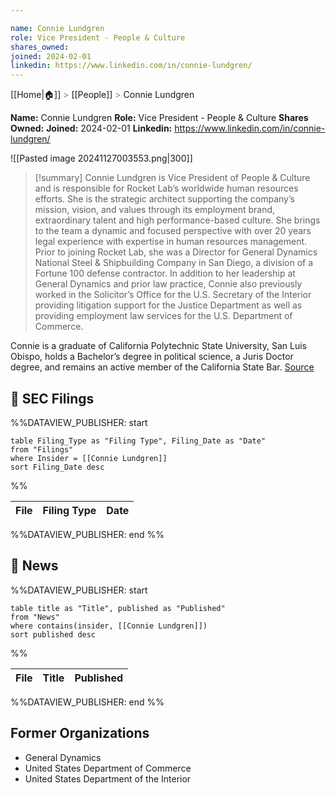 ```yaml
---

name: Connie Lundgren
role: Vice President - People & Culture
shares_owned: 
joined: 2024-02-01
linkedin: https://www.linkedin.com/in/connie-lundgren/
---
```

[[Home|🏠]] <span style="color: LightSlateGray">></span> [[People]] <span style="color: LightSlateGray">></span> Connie Lundgren

**Name:** Connie Lundgren
**Role:** Vice President - People & Culture
**Shares Owned:** 
**Joined:** 2024-02-01
**Linkedin:** https://www.linkedin.com/in/connie-lundgren/

![[Pasted image 20241127003553.png|300]]

>[!summary]
Connie Lundgren is Vice President of People & Culture and is responsible for Rocket Lab’s worldwide human resources efforts. She is the strategic architect supporting the company’s mission, vision, and values through its employment brand, extraordinary talent and high performance-based culture. She brings to the team a dynamic and focused perspective with over 20 years legal experience with expertise in human resources management. Prior to joining Rocket Lab, she was a Director for General Dynamics National Steel & Shipbuilding Company in San Diego, a division of a Fortune 100 defense contractor. In addition to her leadership at General Dynamics and prior law practice, Connie also previously worked in the Solicitor’s Office for the U.S. Secretary of the Interior providing litigation support for the Justice Department as well as providing employment law services for the U.S. Department of Commerce.
>
Connie is a graduate of California Polytechnic State University, San Luis Obispo, holds a Bachelor’s degree in political science, a Juris Doctor degree, and remains an active member of the California State Bar.
[Source](https://www.rocketlabusa.com/about/team/)

## 💼 SEC Filings
%%DATAVIEW_PUBLISHER: start
```
table Filing_Type as "Filing Type", Filing_Date as "Date"
from "Filings"
where Insider = [[Connie Lundgren]]
sort Filing_Date desc

```
%%

| File | Filing Type | Date |
| ---- | ----------- | ---- |

%%DATAVIEW_PUBLISHER: end %%
## 📰 News
%%DATAVIEW_PUBLISHER: start
```
table title as "Title", published as "Published"
from "News"
where contains(insider, [[Connie Lundgren]])
sort published desc
```
%%

| File | Title | Published |
| ---- | ----- | --------- |

%%DATAVIEW_PUBLISHER: end %%

## Former Organizations

-  General Dynamics
-  United States Department of Commerce
-  United States Department of the Interior